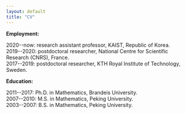 ```yaml
---
layout: default
title: "CV"
---
```



**Employment:**

2020--now: research assistant professor, KAIST, Republic of Korea.  
2019--2020: postdoctoral researcher, National Centre for Scientific Research (CNRS), France.  
2017--2019: postdoctoral researcher, KTH Royal Institute of Technology, Sweden.  

**Education:**

2011--2017: Ph.D. in Mathematics, Brandeis University.  
2007--2010: M.S. in Mathematics, Peking University.  
2003--2007: B.S. in Mathematics, Peking University.  
